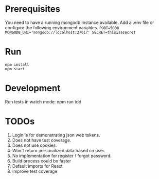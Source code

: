 # Prerequisites
You need to have a running mongodb instance available.
Add a .env file or configure the following environment variables.
`PORT=5000
MONGODB_URI='mongodb://localhost:27017'
SECRET=thisisasecret`

# Run
    npm install 
    npm start

# Development
Run tests in watch mode: 
    npm run tdd

# TODOs
1. Login is for demonstrating json web tokens.
  1. Does not have test coverage.
  2. Does not use cookies.
  3. Won't return personalized data based on user.
  4. No implementation for register / forgot password.
2. Build process could be faster
3. Default imports for React
4. Improve test coverage